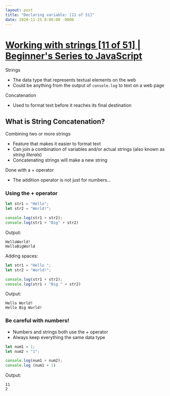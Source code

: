 ```yaml
---
layout: post
title: "Declaring variable: [11 of 51]"
date: 2020-11-25 8:00:00 -0000
---
```


# [Working with strings [11 of 51] | Beginner's Series to JavaScript](https://www.youtube.com/watch?v=dP1Er2BfVmo&list=PLlrxD0HtieHhW0NCG7M536uHGOtJ95Ut2&index=11)

Strings
* The data type that represents textual elements on the web
* Could be anything from the output of `console.log` to text on a web page

Concatenation
* Used to format text before it reaches its final destination

## What is String Concatenation?
Combining two or more strings
* Feature that makes it easier to format text
* Can join a combination of variables and/or actual strings (also known as _string literals_)
* Concatenating strings will make a new string

Done with a + operator
* The addition operator is not just for numbers...

### Using the + operator
```javascript
let str1 = "Hello";
let str2 = "World!";

console.log(str1 + str2);
console.log(str1 + "Big" + str2)
```
Output:
```
HelloWorld!
HelloBigWorld
```
Adding spaces:
```javascript
let str1 = "Hello ";
let str2 = "World!";

console.log(str1 + str2);
console.log(str1 + "Big " + str2)
```
Output:
```
Hello World!
Hello Big World!
```

### Be careful with numbers!
* Numbers and strings both use the _+_ operator
* Always keep everything the same data type

```javascript
let num1 = 1;
let num2 = "1";

console.log(num1 + num2);
console.log (num1 + 1)
```
Output:
```
11
2
```